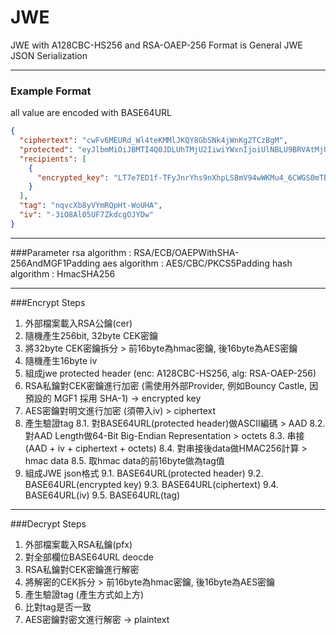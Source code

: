# JWE
JWE with A128CBC-HS256 and RSA-OAEP-256
Format is General JWE JSON Serialization


---
### Example Format
all value are encoded with BASE64URL
```json
{
  "ciphertext": "cwFv6MEURd_Wl4teKMMlJKQY8GbSNk4jWnKg2TCzBgM",
  "protected": "eyJlbmMiOiJBMTI4Q0JDLUhTMjU2IiwiYWxnIjoiUlNBLU9BRVAtMjU2In0",
  "recipients": [
    {
      "encrypted_key": "LT7e7ED1f-TFyJnrYhs9nXhpLSBmV94wWKMu4_6CWGS0mTE87vqL7_ZYkxC4DB4R6FIn8c4PJ5ADRONwsfoRTAj_8Iib5q8HUb56zTOWmo30nJAnlWWbvQ25qMLETf2iDTQJIgTC5oExepdDAtYCl8iiAL9NBledV6cgk2M9BDIhJ3CCvWJHy_m21sA97OQK05O-WKkBCJ6lj4Mz3pEu6uc6riDi9ukAZj1KpyuXTO8zRIrwECKI2S5UozMW5NN2xdibjbfYKkBMWC38c03G0xsTngHs_FiaQpP13bKoXgiBHJ1Z42-5_ldEdzeDYcW5KdVcPNi0GX6F8pNPdnOQSw"
    }
  ],
  "tag": "nqvcXb8yVYmRQpHt-WoUHA",
  "iv": "-3iO8Al05UF7ZkdcgOJYDw"
}
```
---
###Parameter
rsa algorithm : RSA/ECB/OAEPWithSHA-256AndMGF1Padding
aes algorithm : AES/CBC/PKCS5Padding
hash algorithm : HmacSHA256

---
###Encrypt Steps
1. 外部檔案載入RSA公鑰(cer)
2. 隨機產生256bit, 32byte CEK密鑰
3. 將32byte CEK密鑰拆分 > 前16byte為hmac密鑰, 後16byte為AES密鑰
4. 隨機產生16byte iv
5. 組成jwe protected header (enc: A128CBC-HS256, alg: RSA-OAEP-256)
6. RSA私鑰對CEK密鑰進行加密 (需使用外部Provider, 例如Bouncy Castle, 因預設的 MGF1 採用 SHA-1) -> encrypted key
7. AES密鑰對明文進行加密 (須帶入iv) > ciphertext
8. 產生驗證tag
	8.1. 對BASE64URL(protected header)做ASCII編碼 > AAD
	8.2. 對AAD Length做64-Bit Big-Endian Representation > octets
	8.3. 串接 (AAD + iv + ciphertext + octets)
	8.4. 對串接後data做HMAC256計算 > hmac data
	8.5. 取hmac data的前16byte做為tag值
9. 組成JWE json格式
	9.1. BASE64URL(protected header)
	9.2. BASE64URL(encrypted key)
	9.3. BASE64URL(ciphertext)
	9.4. BASE64URL(iv)
	9.5. BASE64URL(tag)

---
###Decrypt Steps
1. 外部檔案載入RSA私鑰(pfx)
2. 對全部欄位BASE64URL deocde
3. RSA私鑰對CEK密鑰進行解密
4. 將解密的CEK拆分 > 前16byte為hmac密鑰, 後16byte為AES密鑰
5. 產生驗證tag (產生方式如上方)
6. 比對tag是否一致
7. AES密鑰對密文進行解密 -> plaintext